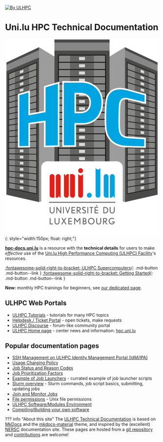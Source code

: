 [![By ULHPC](https://img.shields.io/badge/by-ULHPC-blue.svg)](https://hpc.uni.lu)

# Uni.lu HPC Technical Documentation

![](images/logo_ULHPC.png){: style="width:150px; float: right;"}

**[hpc-docs.uni.lu](https://hpc-docs.uni.lu)** is a resource with the
**technical details** for users to make _effective_ use
of the [Uni.lu High Performance Computing (ULHPC) Facility](https://hpc.uni.lu)'s resources.

[:fontawesome-solid-right-to-bracket: ULHPC Supercomputers](systems/index.md){: .md-button .md-button--link }
[:fontawesome-solid-right-to-bracket: Getting Started](getting-started.md){: .md-button .md-button--link }

**New:** monthly HPC trainings for beginners, see [our dedicated page](hpc-schools.md).

## ULHPC Web Portals

* [ULHPC Tutorials](https://ulhpc-tutorials.readthedocs.io/) - tutorials for many HPC topics
* [Helpdesk / Ticket Portal](https://hpc.uni.lu/support) - open tickets, make requests
* [ULHPC Discourse](https://hpc-discourse.uni.lu/) - forum-like community portal
* [ULHPC Home page](https://hpc.uni.lu) - center news and information: [hpc.uni.lu](https://hpc.uni.lu)


## Popular documentation pages

* [SSH Management on ULHPC Identity Management Portal (IdM/IPA)](connect/ipa.md)
* [Usage Charging Policy](policies/usage-charging.md)
* [Job Status and Reason Codes](jobs/reason-codes.md)
* [Job Prioritization Factors](jobs/priority.md)
* [Example of Job Launchers](slurm/launchers.md) - currated example of job launcher scripts
* [Slurm overview](slurm/index.md) - Slurm commands, job script basics, submitting, updating jobs
* [Join and Monitor Jobs](jobs/submit.md#joiningmonitoring-running-jobs)
* [File permissions](filesystems/unix-file-permissions.md) - Unix file permissions
* [ULHPC Software/Modules Environment](environment/modules.md)
* [Compiling/Building your own software](software/build.md)

??? info "About this site"
    The [ULHPC Technical Documentation](https://docs.hpc.uni.lu) is based on [MkDocs](http://www.mkdocs.org/) and the [mkdocs-material](https://squidfunk.github.io/mkdocs-material) theme, and inspired by the (excellent) [NERSC](https://docs.nersc.gov) documentation site.
    These pages are hosted from a [git repository](https://github.com/ULHPC/ulhpc-docs) and [contributions](contributing/) are welcome!
